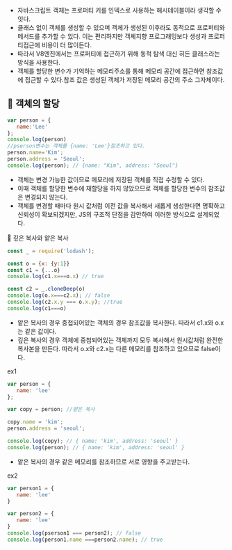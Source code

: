 - 자바스크립트 객체는 프로퍼티 키를 인덱스로 사용하는 해시테이블이라 생각할 수 잇다.
- 클래스 없이 객체를 생성할 수 있으며 객체가 생성된 이후라도 동적으로 프로퍼티와 메서드를 추가할 수 있다.  이는 편리하지만 객체지향 프로그래밍보다 생성과 프로퍼티접근에 비용이 더 많이든다.
- 따라서 V8엔진에서는 프로퍼티에 접근하기 위해 동적 탐색 대신 히든 클래스라는 방식을 사용한다.
- 객체를 할당한 변수가 기억하는 메모리주소를 통해 메모리 공간에 접근하면 참조값에 접근할 수 있다.참조 값은 생성된 객체가 저장된 메모리 공간의 주소 그자체이다.

## 🌱  객체의 할당

```js
var person = {
   name:'Lee'
};
console.log(person)
//pserson변수는 객체를 {name: 'Lee'}참조하고 있다.
person.name='Kim';
person.address = 'Seoul';
console.log(person); // {name: "Kim", address: "Seoul"}
```

- 객체는 변경 가능한 값이므로 메모리에 저장된 객체를 직접 수정할 수 있다.
- 이때 객체를 할당한 변수에 재할당을 하지 않았으므로 객체를 할당한 변수의 참조값은 변경되지 않는다.
- 객체를 변경할 때마다 원시 값처럼 이전 값을 복사해서 새롭게 생성한다면 명확하고 신뢰성이 확보되겠지만, JS의 구조적 단점을 감안하여 이러한 방식으로 설계되었다.

🌱  깊은 복사와 얕은 복사

```js
const _ = require('lodash');

const o = {x: {y:1}}
const c1 = {...o}
console.log(c1.x===o.x) // true

const c2 = _.cloneDeep(o)
console.log(o.x===c2.x); // false
console.log(c2.x.y === o.x.y); //true
console.log(c1===o)
```

- 얕은 복사의 경우 중첩되어있는 객체의 경우 참조값을 복사한다. 따라서 c1.x와 o.x는 같은 값이다.
- 깊은 복사의 경우  객체에 중첩되어있는 객체까지 모두 복사해서 원시값처럼 완전한 복사본을 만든다. 따라서 o.x와 c2.x는 다른 메모리를 참조하고 있으므로 false이다.

ex1

```js
var person = {
   name: 'lee'
};

var copy = person; //얕은 복사

copy.name = 'kim';
person.address = 'seoul';

console.log(copy); // { name: 'kim', address: 'seoul' }
console.log(person); // { name: 'kim', address: 'seoul' }
```

- 얕은 복사의 경우 같은 메모리를 참조하므로 서로 영향을 주고받는다.

ex2

```js
var person1 = {
   name: 'lee'
}

var person2 = {
   name: 'lee'
}
console.log(pserson1 === person2); // false
console.log(person1.name ===person2.name); // true
```